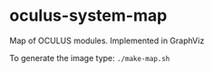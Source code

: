 # oculus-system-map
Map of OCULUS modules. Implemented in GraphViz

To generate the image type: `./make-map.sh`

